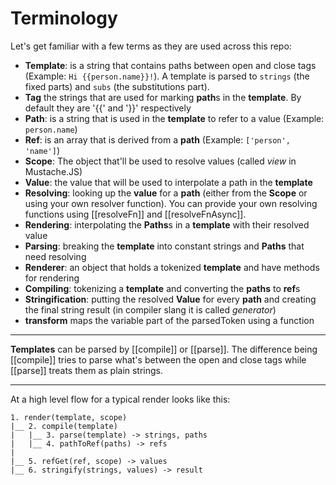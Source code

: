 # Terminology

Let's get familiar with a few terms as they are used across this repo:

* **Template**: is a string that contains paths between open and close tags (Example: `Hi {{person.name}}!`). A template is parsed to `strings` (the fixed parts) and `subs` (the substitutions part).
* **Tag** the strings that are used for marking **path**s in the **template**. By default they are '{{' and '}}' respectively
* **Path**: is a string that is used in the **template** to refer to a value (Example: `person.name`)
* **Ref**: is an array that is derived from a **path** (Example: `['person', 'name']`)
* **Scope**: The object that'll be used to resolve values (called _view_ in Mustache.JS)
* **Value**: the value that will be used to interpolate a path in the **template**
* **Resolving**: looking up the **value** for a **path** (either from the **Scope** or using your own resolver function). You can provide your own resolving functions using [[resolveFn]] and [[resolveFnAsync]].
* **Rendering**: interpolating the **Paths**s in a **template** with their resolved value
* **Parsing**: breaking the **template** into constant strings and **Paths** that need resolving
* **Renderer**: an object that holds a tokenized **template** and have methods for rendering
* **Compiling**: tokenizing a **template** and converting the **paths** to **ref**s
* **Stringification**: putting the resolved **Value** for every **path** and creating the
final string result (in compiler slang it is called _generator_)
* **transform** maps the variable part of the parsedToken using a function

---

**Templates** can be parsed by [[compile]] or [[parse]]. The difference being [[compile]] tries to parse what's between the open and close tags while [[parse]] treats them as plain strings.

---

At a high level flow for a typical render looks like this:

```
1. render(template, scope)
|__ 2. compile(template)
|   |__ 3. parse(template) -> strings, paths
|   |__ 4. pathToRef(paths) -> refs
|
|__ 5. refGet(ref, scope) -> values
|__ 6. stringify(strings, values) -> result
```
